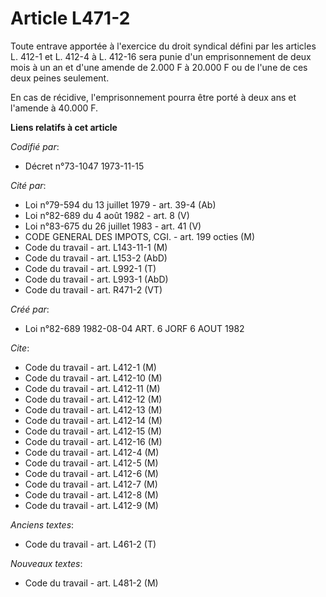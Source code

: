 # Article L471-2

Toute entrave apportée à l'exercice du droit syndical défini par les articles L. 412-1 et L. 412-4 à L. 412-16 sera punie
d'un emprisonnement de deux mois à un an et d'une amende de 2.000 F à 20.000 F ou de l'une de ces deux peines seulement.

En cas de récidive, l'emprisonnement pourra être porté à deux ans et l'amende à 40.000 F.

**Liens relatifs à cet article**

_Codifié par_:

  - Décret n°73-1047 1973-11-15

_Cité par_:

  - Loi n°79-594 du 13 juillet 1979 - art. 39-4 (Ab)
  - Loi n°82-689 du 4 août 1982 - art. 8 (V)
  - Loi n°83-675 du 26 juillet 1983 - art. 41 (V)
  - CODE GENERAL DES IMPOTS, CGI. - art. 199 octies (M)
  - Code du travail - art. L143-11-1 (M)
  - Code du travail - art. L153-2 (AbD)
  - Code du travail - art. L992-1 (T)
  - Code du travail - art. L993-1 (AbD)
  - Code du travail - art. R471-2 (VT)

_Créé par_:

  - Loi n°82-689 1982-08-04 ART. 6 JORF 6 AOUT 1982

_Cite_:

  - Code du travail - art. L412-1 (M)
  - Code du travail - art. L412-10 (M)
  - Code du travail - art. L412-11 (M)
  - Code du travail - art. L412-12 (M)
  - Code du travail - art. L412-13 (M)
  - Code du travail - art. L412-14 (M)
  - Code du travail - art. L412-15 (M)
  - Code du travail - art. L412-16 (M)
  - Code du travail - art. L412-4 (M)
  - Code du travail - art. L412-5 (M)
  - Code du travail - art. L412-6 (M)
  - Code du travail - art. L412-7 (M)
  - Code du travail - art. L412-8 (M)
  - Code du travail - art. L412-9 (M)

_Anciens textes_:

  - Code du travail - art. L461-2 (T)

_Nouveaux textes_:

  - Code du travail - art. L481-2 (M)
